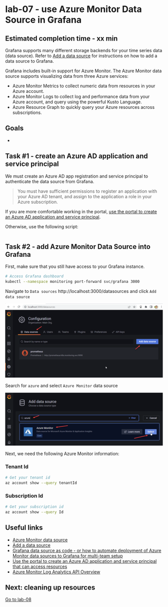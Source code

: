 # lab-07 - use Azure Monitor Data Source in Grafana

## Estimated completion time - xx min

Grafana supports many different storage backends for your time series data (data source). Refer to [Add a data source](https://grafana.com/docs/grafana/latest/datasources/add-a-data-source/) for instructions on how to add a data source to Grafana. 

Grafana includes built-in support for Azure Monitor. The Azure Monitor data source supports visualizing data from three Azure services:

* Azure Monitor Metrics to collect numeric data from resources in your Azure account.
* Azure Monitor Logs to collect log and performance data from your Azure account, and query using the powerful Kusto Language.
* Azure Resource Graph to quickly query your Azure resources across subscriptions.


## Goals

* 

## Task #1 - create an Azure AD application and service principal

We must create an Azure AD app registration and service principal to authenticate the data source from Grafana. 

> You must have sufficient permissions to register an application with your Azure AD tenant, and assign to the application a role in your Azure subscription.

If you are more comfortable working in the portal, [use the portal to create an Azure AD application and service principal](https://docs.microsoft.com/en-us/azure/active-directory/develop/howto-create-service-principal-portal#get-tenant-and-app-id-values-for-signing-in). 

Otherwise, use the following script:

```bash

```

## Task #2 - add Azure Monitor Data Source into Grafana

First, make sure that you still have access to your Grafana instance.

```bash
# Access Grafana dashboard
kubectl --namespace monitoring port-forward svc/grafana 3000
```

Navigate to `Data sources` http://localhost:3000/datasources and click `Add data source`

![g-ds-1](images/g-ds-1.png)

Search for `azure` and select `Azure Monitor` data source

![g-ds-1](images/g-ds-2.png)

Next, we need the following Azure Monitor information:

### Tenant Id

```bash
# Get your tenant id
az account show --query tenantId
```

### Subscription Id

```bash
# Get your subscription id
az account show --query Id
```



## Useful links

* [Azure Monitor data source](https://grafana.com/docs/grafana/latest/datasources/azuremonitor/)
* [Add a data source](https://grafana.com/docs/grafana/latest/datasources/add-a-data-source/)
* [Grafana data source as code - or how to automate deployment of Azure Monitor data sources to Grafana for multi-team setup](https://borzenin.com/grafana-data-source-as-code-or-how-to-deploy-azure-monitor-data-course-to-grafana/)
* [Use the portal to create an Azure AD application and service principal that can access resources](https://docs.microsoft.com/en-us/azure/active-directory/develop/howto-create-service-principal-portal)
* [Azure Monitor Log Analytics API Overview](https://docs.microsoft.com/en-gb/azure/azure-monitor/logs/api/overview)

## Next: cleaning up resources

[Go to lab-08](../lab-08/readme.md)